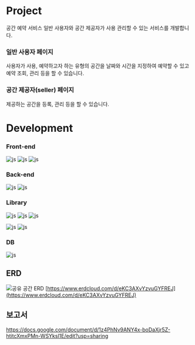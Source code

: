 # Project
공간 예약 서비스
일반 사용자와 공간 제공자가 사용 관리할 수 있는 서비스를 개발합니다.



###  일반 사용자 페이지
사용자가 사용, 예약하고자 하는 유형의 공간을 날짜와 시간을 지정하여 예약할 수 있고 예약 조회, 관리 등을 할 수 있습니다.



###  공간 제공자(seller) 페이지
제공하는 공간을 등록, 관리 등을 할 수 있습니다.



# Development

### Front-end

![js](https://img.shields.io/badge/HTML5-E34F26?style=for-the-badge&logo=HTML5&logoColor=white)
![js](https://img.shields.io/badge/CSS3-1572B6?style=for-the-badge&logo=CSS3&logoColor=white)
![js](https://img.shields.io/badge/JavaScript-F7DF1E?style=for-the-badge&logo=JavaScript&logoColor=white)

### Back-end
![js](https://img.shields.io/badge/SpringBoot-6DB33F?style=for-the-badge&logo=SpringBoot&logoColor=white)
![js](https://img.shields.io/badge/java-007396?style=for-the-badge&logo=OpenJDK&logoColor=white")

### Library
![js](https://img.shields.io/badge/Thymeleaf-005F0F?style=for-the-badge&logo=Thymeleaf&logoColor=white)
![js](https://img.shields.io/badge/jQuery-0769AD?style=for-the-badge&logo=jQuery&logoColor=white)
![js](https://img.shields.io/badge/BootStrap-7952B3?style=for-the-badge&logo=BootStrap&logoColor=white)

![js](https://img.shields.io/badge/Mybatis-000000?style=for-the-badge&logo=Mybatis&logoColor=white)
![js](https://img.shields.io/badge/SpringSecurity-6DB33F?style=for-the-badge&logo=SpringSecurity&logoColor=white)

### DB
![js](https://img.shields.io/badge/MySQL-4479A1?style=for-the-badge&logo=MySQL&logoColor=white)

## ERD
![공유 공간 ERD](https://github.com/user-attachments/assets/406d791a-c3a0-4ee1-b6ba-afe4bd0f77c9)
[https://www.erdcloud.com/d/eKC3AXvYzvuGYFREJ](https://www.erdcloud.com/d/eKC3AXvYzvuGYFREJ)

## 보고서
https://docs.google.com/document/d/1z4PhNv9ANY4x-boDaXjr5Z-htitcXmxPMn-WSYksl1E/edit?usp=sharing
